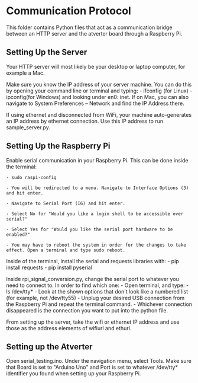 
# Communication Protocol

This folder contains Python files that act as a communication bridge between an HTTP server and the atverter board through a Raspberry Pi.


## Setting Up the Server

Your HTTP server will most likely be your desktop or laptop computer, for example a Mac. 

Make sure you know the IP address of your server machine. You can do this by opening your command line or terminal and typing: 
    - ifconfig (for Linux) 
    - ipconfig(for Windows) 
and looking under en0: inet. If on Mac, you can also navigate to System Preferences – Network and find the IP Address there.

If using ethernet and disconnected from WiFi, your machine auto-generates an IP address by ethernet connection. Use this IP address to run sample_server.py.

## Setting Up the Raspberry Pi
Enable serial communication in your Raspberry Pi. This can be done inside the terminal:

    - sudo raspi-config
    
    - You will be redirected to a menu. Navigate to Interface Options (3) and hit enter.
    
    - Navigate to Serial Port (I6) and hit enter.
    
    - Select No for "Would you like a login shell to be accessible over serial?"
    
    - Select Yes for "Would you like the serial port hardware to be enabled?"

    - You may have to reboot the system in order for the changes to take effect. Open a terminal and type sudo reboot.
    
    
Inside of the terminal, install the serial and requests libraries with: 
    - pip install requests
    - pip install pyserial

Inside rpi_signal_conversion.py, change the serial port to whatever you need to connect to. In order to find which one:
    - Open terminal, and type: 
        - ls /dev/tty*
    - Look at the shown options that don't look like a numbered list (for example, not /dev/tty55)
    - Unplug your desired USB connection from the Raspberry Pi and repeat the terminal command.
    - Whichever connection disappeared is the connection you want to put into the python file.

From setting up the server, take the wifi or ethernet IP address and use those as the address elements of wifiurl and ethurl.

## Setting up the Atverter
Open serial_testing.ino. Under the navigation menu, select Tools. Make sure that Board is set to "Arduino Uno" and Port is set to whatever /dev/tty* identifier you found when setting up your Raspberry Pi.
